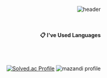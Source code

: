 



<div align="right">
  
  ![header](https://capsule-render.vercel.app/api?type=waving&color=_4f599f&height=120&section=header&text=hongs0312&fontSize=30)
 
 <br/> 

  ####  :clipboard: I've Used Languages



 <br/> 
   
 <br/> 
 
[![Solved.ac Profile](http://mazassumnida.wtf/api/v2/generate_badge?boj=hongs0312)](https://solved.ac/hogns0312) 
![mazandi profile](http://mazandi.herokuapp.com/api?handle=hongs0312&theme=warm)
<!--
 [![hongs0312's github stats](https://github-readme-stats.vercel.app/api?username=hongs0312&show_icons=true&theme=dracula)](https://github.com/hongs0312)
-->

</div>

